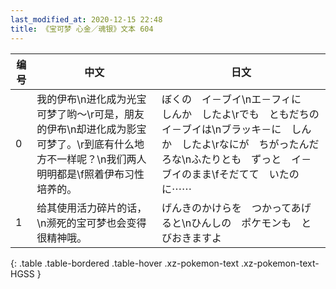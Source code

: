 ```yaml
---
last_modified_at: 2020-12-15 22:48
title: 《宝可梦 心金／魂银》文本 604
---
```

| 编号 | 中文 | 日文 |
| ---- | ---- | ---- |
| 0 | 我的伊布\n进化成为光宝可梦了哟～\r可是，朋友的伊布\n却进化成为影宝可梦了。\r到底有什么地方不一样呢？\n我们两人明明都是\f照着伊布习性培养的。 | ぼくの　イ－ブイ\nエ－フィに　しんか　したよ\rでも　ともだちの　イ－ブイは\nブラッキ－に　しんか　したよ\rなにが　ちがったんだろな\nふたりとも　ずっと　イ－ブイのまま\fそだてて　いたのに⋯⋯ |
| 1 | 给其使用活力碎片的话，\n濒死的宝可梦也会变得很精神哦。 | げんきのかけらを　つかってあげると\nひんしの　ポケモンも　とびおきますよ |
{: .table .table-bordered .table-hover .xz-pokemon-text .xz-pokemon-text-HGSS }